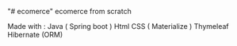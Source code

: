 "# ecomerce" 
ecomerce from scratch

Made with :
Java ( Spring boot )
Html
CSS ( Materialize )
Thymeleaf 
Hibernate (ORM) 


